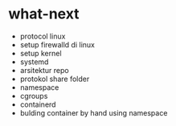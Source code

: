# what-next

- protocol linux
- setup firewalld di linux
- setup kernel
- systemd
- arsitektur repo
- protokol share folder
- namespace
- cgroups
- containerd
- bulding container by hand using namespace


